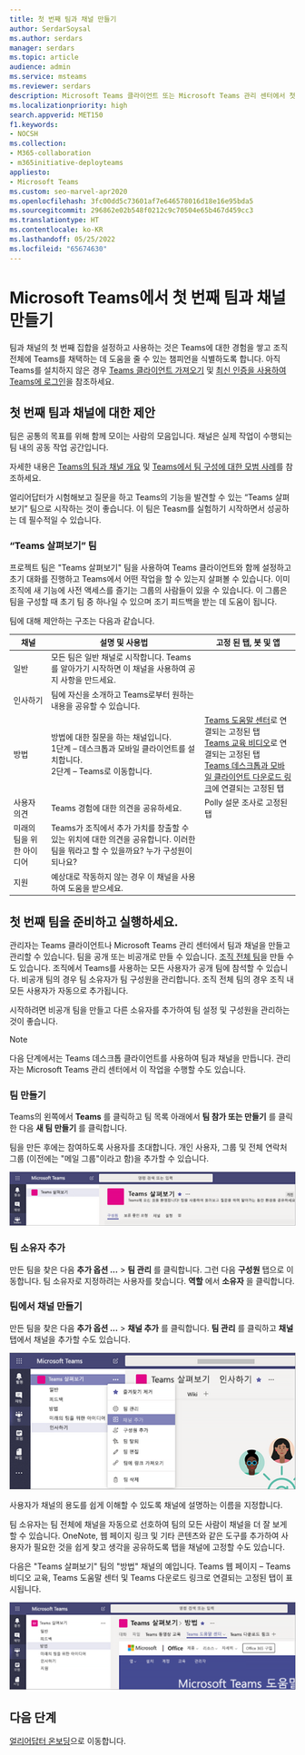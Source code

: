 ```yaml
---
title: 첫 번째 팀과 채널 만들기
author: SerdarSoysal
ms.author: serdars
manager: serdars
ms.topic: article
audience: admin
ms.service: msteams
ms.reviewer: serdars
description: Microsoft Teams 클라이언트 또는 Microsoft Teams 관리 센터에서 첫 번째 팀과 채널 세트를 작성하는 방법에 대해 알아봅니다.
ms.localizationpriority: high
search.appverid: MET150
f1.keywords:
- NOCSH
ms.collection:
- M365-collaboration
- m365initiative-deployteams
appliesto:
- Microsoft Teams
ms.custom: seo-marvel-apr2020
ms.openlocfilehash: 3fc00dd5c73601af7e646578016d18e16e95bda5
ms.sourcegitcommit: 296862e02b548f0212c9c70504e65b467d459cc3
ms.translationtype: HT
ms.contentlocale: ko-KR
ms.lasthandoff: 05/25/2022
ms.locfileid: "65674630"
---
```

# <a name="create-your-first-teams-and-channels-in-microsoft-teams"></a>Microsoft Teams에서 첫 번째 팀과 채널 만들기

팀과 채널의 첫 번째 집합을 설정하고 사용하는 것은 Teams에 대한 경험을 쌓고 조직 전체에 Teams를 채택하는 데 도움을 줄 수 있는 챔피언을 식별하도록 합니다.
아직 Teams를 설치하지 않은 경우 [Teams 클라이언트 가져오기](get-clients.md) 및 [최신 인증을 사용하여 Teams에 로그인](sign-in-teams.md)을 참조하세요.

## <a name="suggestions-for-your-first-teams-and-channels"></a>첫 번째 팀과 채널에 대한 제안

 팀은 공통의 목표를 위해 함께 모이는 사람의 모음입니다. 채널은 실제 작업이 수행되는 팀 내의 공동 작업 공간입니다.

자세한 내용은 [Teams의 팀과 채널 개요](teams-channels-overview.md) 및 [Teams에서 팀 구성에 대한 모범 사례](best-practices-organizing.md)를 참조하세요.

 얼리어답터가 시험해보고 질문을 하고 Teams의 기능을 발견할 수 있는 “Teams 살펴보기” 팀으로 시작하는 것이 좋습니다. 이 팀은 Teasm를 실험하기 시작하면서 성공하는 데 필수적일 수 있습니다.

### <a name="get-to-know-teams-team"></a>“Teams 살펴보기” 팀

프로젝트 팀은 "Teams 살펴보기" 팀을 사용하여 Teams 클라이언트와 함께 설정하고 초기 대화를 진행하고 Teams에서 어떤 작업을 할 수 있는지 살펴볼 수 있습니다. 이미 조직에 새 기능에 사전 액세스를 즐기는 그룹의 사람들이 있을 수 있습니다. 이 그룹은 팀을 구성할 때 초기 팀 중 하나일 수 있으며 조기 피드백을 받는 데 도움이 됩니다.

팀에 대해 제안하는 구조는 다음과 같습니다.

| 채널 | 설명 및 사용법 | 고정 된 탭, 봇 및 앱 |
| ------------ | -------------------- | -------------------- |
| 일반 | 모든 팀은 일반 채널로 시작합니다. Teams를 알아가기 시작하면 이 채널을 사용하여 공지 사항을 만드세요. |  |
| 인사하기 | 팀에 자신을 소개하고 Teams로부터 원하는 내용을 공유할 수 있습니다. |  |
| 방법 | 방법에 대한 질문을 하는 채널입니다.</br>1단계 – 데스크톱과 모바일 클라이언트를 설치합니다.</br>2단계 – Teams로 이동합니다.| [Teams 도움말 센터](https://support.office.com/teams)로 연결되는 고정된 탭</br>[Teams 교육 비디오](https://support.office.com/article/microsoft-teams-video-training-4f108e54-240b-4351-8084-b1089f0d21d7)로 연결되는 고정된 탭</br>[Teams 데스크톱과 모바일 클라이언트 다운로드 링크](https://teams.microsoft.com/downloads)에 연결되는 고정된 탭 |
| 사용자 의견 | Teams 경험에 대한 의견을 공유하세요. | Polly 설문 조사로 고정된 탭|
| 미래의 팀을 위한 아이디어 | Teams가 조직에서 추가 가치를 창출할 수 있는 위치에 대한 의견을 공유합니다. 이러한 팀을 뭐라고 할 수 있을까요? 누가 구성원이 되나요? ||
| 지원 | 예상대로 작동하지 않는 경우 이 채널을 사용하여 도움을 받으세요. ||

## <a name="get-your-first-teams-up-and-running"></a>첫 번째 팀을 준비하고 실행하세요.

관리자는 Teams 클라이언트나 Microsoft Teams 관리 센터에서 팀과 채널을 만들고 관리할 수 있습니다. 팀을 공개 또는 비공개로 만들 수 있습니다. [조직 전체 팀](create-an-org-wide-team.md)을 만들 수도 있습니다. 조직에서 Teams를 사용하는 모든 사용자가 공개 팀에 참석할 수 있습니다. 비공개 팀의 경우 팀 소유자가 팀 구성원을 관리합니다. 조직 전체 팀의 경우 조직 내 모든 사용자가 자동으로 추가됩니다.

시작하려면 비공개 팀을 만들고 다른 소유자를 추가하여 팀 설정 및 구성원을 관리하는 것이 좋습니다.

> [!NOTE]
> 다음 단계에서는 Teams 데스크톱 클라이언트를 사용하여 팀과 채널을 만듭니다. 관리자는 Microsoft Teams 관리 센터에서 이 작업을 수행할 수도 있습니다.

### <a name="create-a-team"></a>팀 만들기

Teams의 왼쪽에서 **Teams** 를 클릭하고 팀 목록 아래에서 **팀 참가 또는 만들기** 를 클릭한 다음 **새 팀 만들기** 를 클릭합니다.

팀을 만든 후에는 참여하도록 사용자를 초대합니다. 개인 사용자, 그룹 및 전체 연락처 그룹 (이전에는 "메일 그룹"이라고 함)을 추가할 수 있습니다.

![팀 이름과 설명을 보여주는 팀 예제 스크린샷](media/get-started-with-teams-create-team.png "팀 이름과 설명을 보여주는 Teams 살펴보기 팀 예제 스크린샷")

### <a name="add-a-team-owner"></a>팀 소유자 추가

만든 팀을 찾은 다음 **추가 옵션 ...** > **팀 관리** 를 클릭합니다. 그런 다음 **구성원** 탭으로 이동합니다. 팀 소유자로 지정하려는 사용자를 찾습니다. **역할** 에서 **소유자** 을 클릭합니다.

### <a name="create-a-channel-in-a-team"></a>팀에서 채널 만들기

만든 팀을 찾은 다음 **추가 옵션 ...** > **채널 추가** 를 클릭합니다. **팀 관리** 를 클릭하고 **채널** 탭에서 채널을 추가할 수도 있습니다.

![추가 옵션을 클릭할 때 사용할 수 있는 옵션의 스크린샷](media/get-started-with-teams-add-channel.png "채널 추가 옵션, 팀 관리 옵션 및 팀에서 추가 옵션을 클릭할 때 사용할 수 있는 기타 옵션의 스크린 샷")

사용자가 채널의 용도를 쉽게 이해할 수 있도록 채널에 설명하는 이름을 지정합니다.

팀 소유자는 팀 전체에 채널을 자동으로 선호하여 팀의 모든 사람이 채널을 더 잘 보게 할 수 있습니다. OneNote, 웹 페이지 링크 및 기타 콘텐츠와 같은 도구를 추가하여 사용자가 필요한 것을 쉽게 찾고 생각을 공유하도록 탭을 채널에 고정할 수도 있습니다.

다음은 "Teams 살펴보기" 팀의 "방법" 채널의 예입니다. Teams 웹 페이지 &ndash; Teams 비디오 교육, Teams 도움말 센터 및 Teams 다운로드 링크로 연결되는 고정된 탭이 표시됩니다.

![팀 예제에 고정된 탭의 스크린샷](media/get-started-with-teams-add-tabs.png "Teams 살펴보기 팀 예제에 고정된 탭의 스크린샷")

## <a name="next-steps"></a>다음 단계

[얼리어답터 온보딩](get-started-with-teams-onboard-early-adopters.md)으로 이동합니다.
